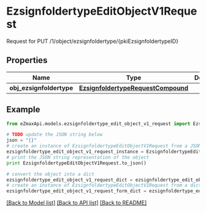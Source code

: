 # EzsignfoldertypeEditObjectV1Request

Request for PUT /1/object/ezsignfoldertype/{pkiEzsignfoldertypeID}

## Properties
Name | Type | Description | Notes
------------ | ------------- | ------------- | -------------
**obj_ezsignfoldertype** | [**EzsignfoldertypeRequestCompound**](EzsignfoldertypeRequestCompound.md) |  | 

## Example

```python
from eZmaxApi.models.ezsignfoldertype_edit_object_v1_request import EzsignfoldertypeEditObjectV1Request

# TODO update the JSON string below
json = "{}"
# create an instance of EzsignfoldertypeEditObjectV1Request from a JSON string
ezsignfoldertype_edit_object_v1_request_instance = EzsignfoldertypeEditObjectV1Request.from_json(json)
# print the JSON string representation of the object
print EzsignfoldertypeEditObjectV1Request.to_json()

# convert the object into a dict
ezsignfoldertype_edit_object_v1_request_dict = ezsignfoldertype_edit_object_v1_request_instance.to_dict()
# create an instance of EzsignfoldertypeEditObjectV1Request from a dict
ezsignfoldertype_edit_object_v1_request_form_dict = ezsignfoldertype_edit_object_v1_request.from_dict(ezsignfoldertype_edit_object_v1_request_dict)
```
[[Back to Model list]](../README.md#documentation-for-models) [[Back to API list]](../README.md#documentation-for-api-endpoints) [[Back to README]](../README.md)


